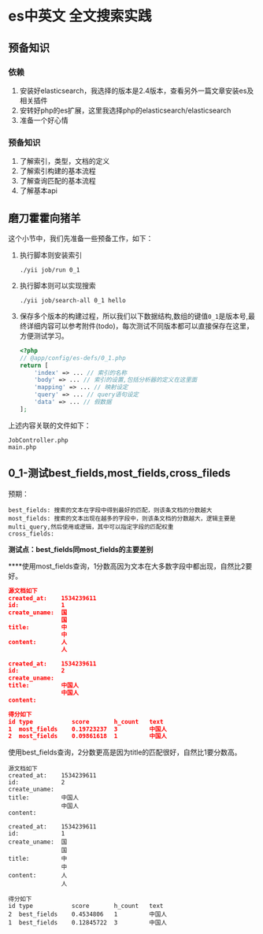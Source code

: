 # es中英文 全文搜索实践

## 预备知识

### 依赖

1. 安装好elasticsearch，我选择的版本是2.4版本，查看另外一篇文章安装es及相关插件
2. 安转好php的es扩展，这里我选择php的elasticsearch/elasticsearch
3. 准备一个好心情

### 预备知识

1. 了解索引，类型，文档的定义
2. 了解索引构建的基本流程
3. 了解查询匹配的基本流程
4. 了解基本api

## 磨刀霍霍向猪羊

这个小节中，我们先准备一些预备工作，如下：

1. 执行脚本则安装索引

   ```
   ./yii job/run 0_1
   ```

2. 执行脚本则可以实现搜索

   ```
   ./yii job/search-all 0_1 hello
   ```

3. 保存多个版本的构建过程，所以我们以下数据结构,数组的键值`0_1`是版本号,最终详细内容可以参考附件(todo)，每次测试不同版本都可以直接保存在这里，方便测试学习。

   ```php
   <?php
   // @app/config/es-defs/0_1.php
   return [
       'index' => ... // 索引的名称
       'body' => ... // 索引的设置,包括分析器的定义在这里面
       'mapping' => ... // 映射设定
       'query' => ... // query语句设定
       'data' => ... // 假数据
   ];
   ```

上述内容关联的文件如下：

```
JobController.php
main.php
```

## 0_1-测试best_fields,most_fields,cross_fileds

预期：

```
best_fields: 搜索的文本在字段中得到最好的匹配，则该条文档的分数越大
most_fields: 搜索的文本出现在越多的字段中，则该条文档的分数越大，逻辑主要是multi_query,然后使用或逻辑，其中可以指定字段的匹配权重
cross_fields: 
```

**测试点：best_fields同most_fields的主要差别**

****使用most_fields查询，1分数高因为文本在大多数字段中都出现，自然比2要好。

```json
源文档如下
created_at:    1534239611
id:            1
create_uname:  国
               国
title:         中
               中
content:       人
               人

created_at:    1534239611
id:            2
create_uname:  
title:         中国人
               中国人
content:       

得分如下
id type           score       h_count   text
1  most_fields    0.19723237  3         中国人
2  most_fields    0.09861618  1         中国人
```

使用best_fields查询，2分数更高是因为title的匹配很好，自然比1要分数高。

```
源文档如下
created_at:    1534239611
id:            2
create_uname:  
title:         中国人
               中国人
content:       

created_at:    1534239611
id:            1
create_uname:  国
               国
title:         中
               中
content:       人
               人

得分如下
id type           score       h_count   text
2  best_fields    0.4534806   1         中国人
1  best_fields    0.12845722  3         中国人

```



















